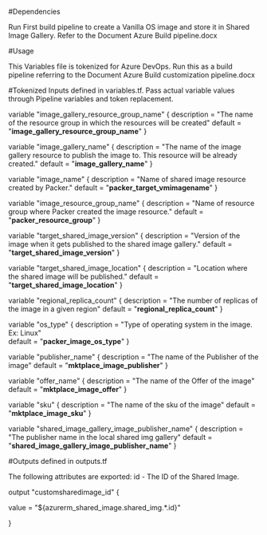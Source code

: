 #Dependencies

Run First build pipeline to create a Vanilla OS image and store it in Shared Image Gallery.  Refer to the Document Azure Build pipeline.docx

#Usage

This Variables file is tokenized for Azure DevOps. Run this as a build pipeline referring to the Document Azure Build customization pipeline.docx

#Tokenized Inputs defined in variables.tf. Pass actual variable values through Pipeline variables and token replacement. 

variable "image_gallery_resource_group_name" {
  description = "The name of the resource group in which the resources will be created"
  default = "__image_gallery_resource_group_name__"
}

variable "image_gallery_name" {
  description = "The name of the image gallery resource to publish the image to. This resource will be already created."
  default = "__image_gallery_name__"
}

variable "image_name" {
  description = "Name of shared image resource created by Packer."
  default = "__packer_target_vmimagename__"
}

variable "image_resource_group_name" {
  description = "Name of resource group where Packer created the image resource."
  default = "__packer_resource_group__"
}

variable "target_shared_image_version" {
  description = "Version of the image when it gets published to the shared image gallery."
  default = "__target_shared_image_version__"
}

variable "target_shared_image_location" {
  description = "Location where the shared image will be published."
  default = "__target_shared_image_location__"
}

variable "regional_replica_count" {
    description = "The number of replicas of the image in a given region"
    default = "__regional_replica_count__"
}

variable "os_type" {
    description = "Type of operating system in the image. Ex: Linux"  
    default = "__packer_image_os_type__"
}

variable "publisher_name" {
    description = "The name of the Publisher of the image"
    default = "__mktplace_image_publisher__"
}

variable "offer_name" {
    description = "The name of the Offer of the image" 
    default = "__mktplace_image_offer__"
}

variable "sku" {
    description = "The name of the sku of the image" 
    default = "__mktplace_image_sku__"
}

variable "shared_image_gallery_image_publisher_name" {
    description = "The publisher name in the local shared img gallery" 
    default = "__shared_image_gallery_image_publisher_name__"
}

#Outputs defined in outputs.tf

The following attributes are exported:
id - The ID of the Shared Image. 

output "customsharedimage_id" {

  value = "${azurerm_shared_image.shared_img.*.id}"

}




